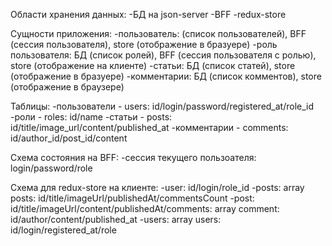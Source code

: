 Области хранения данных:
-БД на json-server
-BFF
-redux-store

Сущности приложения:
-пользователь: (список пользователей), ВFF (сессия пользователя), store (отображение в бразуере)
-роль пользователя: БД (список ролей), ВFF (сессия пользователя с ролью), store (отображение на клиенте)
-статьи: БД (список статей), store (отображение в бразуере)
-комментарии: БД (список комментов), store (отображение в браузере)

Таблицы:
-пользователи - users: id/login/password/registered_at/role_id
-роли - roles: id/name
-статьи - posts: id/title/image_url/content/published_at
-комментарии - comments: id/author_id/post_id/content

Схема состояния на BFF:
-сессия текущего пользоателя: login/password/role

Схема для redux-store на клиенте:
-user: id/login/role_id
-posts: array posts: id/title/imageUrl/publishedAt/commentsCount
-post: id/title/imageUrl/content/publishedAt/comments: array comment: id/author/content/published_at
-users: array users: id/login/registered_at/role
